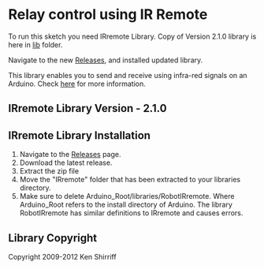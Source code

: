# Relay control using IR Remote


To run this sketch you need IRremote Library. 
Copy of Version 2.1.0 library is here in [lib](https://github.com/mihir8181/Arduino_geek_projects/tree/master/12ch%20Relay%20control%20Using%20IR%20Remote/Lib) folder.

Navigate to the new [Releases](https://github.com/z3t0/Arduino-IRremote/releases), and installed updated library.

This library enables you to send and receive using infra-red signals on an Arduino.
Check [here](http://z3t0.github.io/Arduino-IRremote/) for more information.

## IRremote Library Version - 2.1.0

## IRremote Library Installation
1. Navigate to the [Releases](https://github.com/z3t0/Arduino-IRremote/releases) page.
2. Download the latest release.
3. Extract the zip file
4. Move the "IRremote" folder that has been extracted to your libraries directory.
5. Make sure to delete Arduino_Root/libraries/RobotIRremote. Where Arduino_Root refers to the install directory of Arduino. The library RobotIRremote has similar definitions to IRremote and causes errors.



## Library Copyright
Copyright 2009-2012 Ken Shirriff
